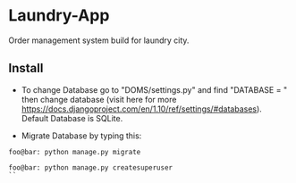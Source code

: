# Laundry-App
Order management system build for laundry city.


## Install
- To change Database go to "DOMS/settings.py" and find "DATABASE = " then change database (visit here for more https://docs.djangoproject.com/en/1.10/ref/settings/#databases). Default Database is SQLite.

- Migrate Database by typing this:
```
foo@bar: python manage.py migrate
```
```
foo@bar: python manage.py createsuperuser
``
